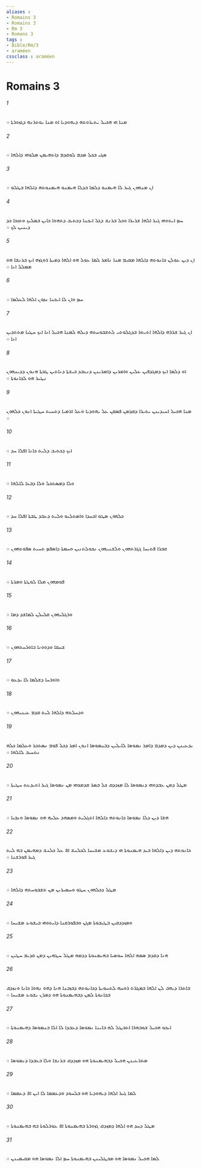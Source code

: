 ```yaml
---
aliases : 
- Romains 3
- Romains 3
- Rm 3
- Romans 3
tags : 
- Bible/Rm/3
- araméen
cssclass : araméen
---
```


# Romains 3

###### 1
ܡܢܐ ܗܝ ܗܟܝܠ ܝܬܝܪܘܬܗ ܕܝܗܘܕܝܐ ܐܘ ܡܢܐ ܝܘܬܪܢܗ ܕܓܙܘܪܬܐ ܀
###### 2
ܤܓܝ ܒܟܠ ܡܕܡ ܠܘܩܕܡ ܕܐܬܗܝܡܢ ܡܠܘܗܝ ܕܐܠܗܐ ܀
###### 3
ܐܢ ܡܢܗܘܢ ܓܝܪ ܠܐ ܗܝܡܢܘ ܕܠܡܐ ܒܕܠܐ ܗܝܡܢܘ ܗܝܡܢܘܬܗ ܕܐܠܗܐ ܒܛܠܘ ܀
###### 4
ܚܤ ܐܝܬܘܗܝ ܓܝܪ ܐܠܗܐ ܫܪܝܪܐ ܘܟܠ ܒܪܢܫ ܕܓܠ ܐܝܟܢܐ ܕܟܬܝܒ ܕܬܗܘܐ ܟܐܝܢ ܒܡܠܝܟ ܘܬܙܟܐ ܟܕ ܕܝܢܝܢ ܠܟ ܀
###### 5
ܐܢ ܕܝܢ ܥܘܠܢ ܟܐܢܘܬܗ ܕܐܠܗܐ ܡܩܝܡ ܡܢܐ ܢܐܡܪ ܠܡܐ ܥܘܠ ܗܘ ܐܠܗܐ ܕܡܝܬܐ ܪܘܓܙܗ ܐܝܟ ܒܪܢܫܐ ܗܘ ܡܡܠܠ ܐܢܐ ܀
###### 6
ܚܤ ܘܐܢ ܠܐ ܐܝܟܢܐ ܢܕܘܢ ܐܠܗܐ ܠܥܠܡܐ ܀
###### 7
ܐܢ ܓܝܪ ܫܪܪܗ ܕܐܠܗܐ ܐܬܝܬܪ ܒܕܓܠܘܬܝ ܠܬܫܒܘܚܬܗ ܕܝܠܗ ܠܡܢܐ ܗܟܝܠ ܐܢܐ ܐܝܟ ܚܛܝܐ ܡܬܬܕܝܢ ܐܢܐ ܀
###### 8
ܐܘ ܕܠܡܐ ܐܝܟ ܕܡܓܕܦܝܢ ܥܠܝܢ ܘܐܡܪܝܢ ܕܐܡܪܝܢܢ ܕܢܥܒܕ ܒܝܫܬܐ ܕܢܐܬܝܢ ܛܒܬܐ ܗܢܘܢ ܕܕܝܢܗܘܢ ܢܛܝܪ ܗܘ ܠܟܐܢܘܬܐ ܀
###### 9
ܡܢܐ ܗܟܝܠ ܐܚܝܕܝܢܢ ܝܬܝܪܐ ܕܩܕܡܢ ܦܤܩܢ ܥܠ ܝܗܘܕܝܐ ܘܥܠ ܐܪܡܝܐ ܕܬܚܝܬ ܚܛܝܬܐ ܐܢܘܢ ܟܠܗܘܢ ܀
###### 10
ܐܝܟ ܕܟܬܝܒ ܕܠܝܬ ܟܐܢܐ ܐܦܠܐ ܚܕ ܀
###### 11
ܘܠܐ ܕܡܤܬܟܠ ܘܠܐ ܕܒܥܐ ܠܐܠܗܐ ܀
###### 12
ܟܠܗܘܢ ܤܛܘ ܐܟܚܕܐ ܘܐܤܬܠܝܘ ܘܠܝܬ ܕܥܒܕ ܛܒܬܐ ܐܦܠܐ ܚܕ ܀
###### 13
ܩܒܪܐ ܦܬܝܚܐ ܓܓܪܬܗܘܢ ܘܠܫܢܝܗܘܢ ܢܟܘܠܬܢܝܢ ܘܚܡܬܐ ܕܐܤܦܤ ܬܚܝܬ ܤܦܘܬܗܘܢ ܀
###### 14
ܦܘܡܗܘܢ ܡܠܐ ܠܘܛܬܐ ܘܡܪܬܐ ܀
###### 15
ܘܪܓܠܝܗܘܢ ܩܠܝܠܢ ܠܡܐܫܕ ܕܡܐ ܀
###### 16
ܫܚܩܐ ܘܕܘܘܢܐ ܒܐܘܪܚܬܗܘܢ ܀
###### 17
ܘܐܘܪܚܐ ܕܫܠܡܐ ܠܐ ܝܕܥܘ ܀
###### 18
ܘܕܚܠܬܗ ܕܐܠܗܐ ܠܝܬ ܩܕܡ ܥܝܢܝܗܘܢ ܀
###### 19
ܝܕܥܝܢܢ ܕܝܢ ܕܡܕܡ ܕܐܡܪ ܢܡܘܤܐ ܠܐܝܠܝܢ ܕܒܢܡܘܤܐ ܐܢܘܢ ܐܡܪ ܕܟܠ ܦܘܡ ܢܤܬܟܪ ܘܥܠܡܐ ܟܠܗ ܢܬܚܝܒ ܠܐܠܗܐ ܀
###### 20
ܡܛܠ ܕܡܢ ܥܒܕܘܗܝ ܕܢܡܘܤܐ ܠܐ ܡܙܕܕܩ ܟܠ ܒܤܪ ܩܕܡܘܗܝ ܡܢ ܢܡܘܤܐ ܓܝܪ ܐܬܝܕܥܬ ܚܛܝܬܐ ܀
###### 21
ܗܫܐ ܕܝܢ ܕܠܐ ܢܡܘܤܐ ܟܐܢܘܬܗ ܕܐܠܗܐ ܐܬܓܠܝܬ ܘܡܤܗܕ ܥܠܝܗ ܗܘ ܢܡܘܤܐ ܘܢܒܝܐ ܀
###### 22
ܟܐܢܘܬܗ ܕܝܢ ܕܐܠܗܐ ܒܝܕ ܗܝܡܢܘܬܐ ܗܝ ܕܝܫܘܥ ܡܫܝܚܐ ܠܟܠܢܫ ܐܦ ܥܠ ܟܠܢܫ ܕܡܗܝܡܢ ܒܗ ܠܝܬ ܓܝܪ ܦܘܪܫܢܐ ܀
###### 23
ܡܛܠ ܕܟܠܗܘܢ ܚܛܘ ܘܚܤܝܪܝܢ ܡܢ ܬܫܒܘܚܬܗ ܕܐܠܗܐ ܀
###### 24
ܘܡܙܕܕܩܝܢ ܒܛܝܒܘܬܐ ܡܓܢ ܘܒܦܘܪܩܢܐ ܕܐܝܬܘܗܝ ܒܝܫܘܥ ܡܫܝܚܐ ܀
###### 25
ܗܢܐ ܕܩܕܡ ܤܡܗ ܐܠܗܐ ܚܘܤܝܐ ܒܗܝܡܢܘܬܐ ܕܕܡܗ ܡܛܠ ܚܛܗܝܢ ܕܡܢ ܩܕܝܡ ܚܛܝܢ ܀
###### 26
ܒܐܬܪܐ ܕܝܗܒ ܠܢ ܐܠܗܐ ܒܡܓܪܬ ܪܘܚܗ ܠܬܚܘܝܬܐ ܕܟܐܢܘܬܗ ܕܒܙܒܢܐ ܗܢܐ ܕܗܘ ܢܗܘܐ ܟܐܢܐ ܘܢܙܕܩ ܒܟܐܢܘܬܐ ܠܡܢ ܕܒܗܝܡܢܘܬܐ ܗܘ ܕܡܪܢ ܝܫܘܥ ܡܫܝܚܐ ܀
###### 27
ܐܝܟܘ ܗܟܝܠ ܫܘܒܗܪܐ ܐܬܒܛܠ ܠܗ ܒܐܝܢܐ ܢܡܘܤܐ ܕܥܒܕܐ ܠܐ ܐܠܐ ܒܢܡܘܤܐ ܕܗܝܡܢܘܬܐ ܀
###### 28
ܡܬܪܥܝܢܢ ܗܟܝܠ ܕܒܗܝܡܢܘܬܐ ܗܘ ܡܙܕܕܩ ܒܪܢܫܐ ܘܠܐ ܒܥܒܕܐ ܕܢܡܘܤܐ ܀
###### 29
ܠܡܐ ܓܝܪ ܐܠܗܐ ܕܝܗܘܕܝܐ ܗܘ ܒܠܚܘܕ ܘܕܥܡܡܐ ܠܐ ܐܝܢ ܐܦ ܕܥܡܡܐ ܀
###### 30
ܡܛܠ ܕܚܕ ܗܘ ܐܠܗܐ ܕܡܙܕܩ ܓܙܘܪܬܐ ܒܗܝܡܢܘܬܐ ܐܦ ܥܘܪܠܘܬܐ ܒܗ ܒܗܝܡܢܘܬܐ ܀
###### 31
ܠܡܐ ܗܟܝܠ ܢܡܘܤܐ ܗܘ ܡܒܛܠܝܢܢ ܒܗܝܡܢܘܬܐ ܚܤ ܐܠܐ ܢܡܘܤܐ ܗܘ ܡܩܝܡܝܢܢ ܀
